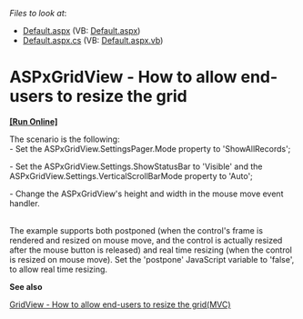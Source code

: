 <!-- default file list -->
*Files to look at*:

* [Default.aspx](./CS/WebSite/Default.aspx) (VB: [Default.aspx](./VB/WebSite/Default.aspx))
* [Default.aspx.cs](./CS/WebSite/Default.aspx.cs) (VB: [Default.aspx.vb](./VB/WebSite/Default.aspx.vb))
<!-- default file list end -->
# ASPxGridView - How to allow end-users to resize the grid
<!-- run online -->
**[[Run Online]](https://codecentral.devexpress.com/e5057/)**
<!-- run online end -->


<p>The scenario is the following:<br />
- Set the ASPxGridView.SettingsPager.Mode property to 'ShowAllRecords';</p><p>- Set the ASPxGridView.Settings.ShowStatusBar to 'Visible' and the ASPxGridView.Settings.VerticalScrollBarMode property to 'Auto';</p><p>- Change the ASPxGridView's height and width in the mouse move event handler.</p><p><br />
The example supports both postponed (when the control's frame is rendered and resized on mouse move, and the control is actually resized after the mouse button is released) and real time resizing (when the control is resized on mouse move). Set the 'postpone' JavaScript variable to 'false', to allow real time resizing.</p><p><strong>See also</strong><strong></strong></p><p><strong></strong><a href="https://www.devexpress.com/Support/Center/p/E5152">GridView - How to allow end-users to resize the grid(MVC)</a></p>

<br/>


